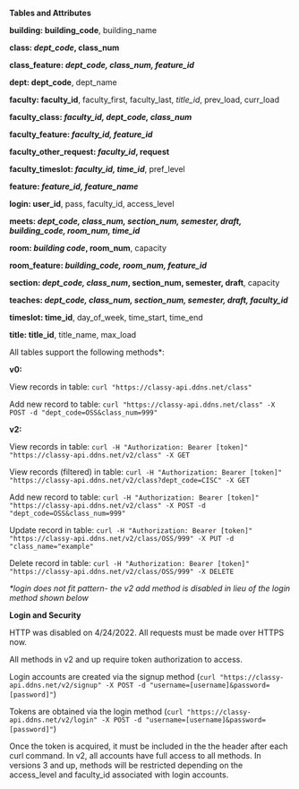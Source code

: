 **Tables and Attributes**

**building: building_code**, building_name

**class: _dept_code_, class_num**

**class_feature: _dept_code, class_num, feature_id_**

**dept: dept_code**, dept_name

**faculty: faculty_id**, faculty_first, faculty_last, _title_id_, prev_load, curr_load

**faculty_class: _faculty_id, dept_code, class_num_**

**faculty_feature: _faculty_id, feature_id_**

**faculty_other_request: _faculty_id_, request**

**faculty_timeslot: _faculty_id, time_id_**, pref_level

**feature: _feature_id, feature_name_**

**login: user_id**, pass, faculty_id, access_level

**meets: _dept_code, class_num, section_num, semester, draft, building_code, room_num, time_id_**

**room: _building code_, room_num**, capacity

**room_feature: _building_code, room_num, feature_id_**

**section: _dept_code, class_num_, section_num, semester, draft**, capacity

**teaches: _dept_code, class_num, section_num, semester, draft, faculty_id_**

**timeslot: time_id**, day_of_week, time_start, time_end

**title: title_id**, title_name, max_load

All tables support the following methods*:

**v0:**

View records in table: `curl "https://classy-api.ddns.net/class"`

Add new record to table: `curl "https://classy-api.ddns.net/class" -X POST -d "dept_code=OSS&class_num=999"`

**v2:**

View records in table: `curl -H "Authorization: Bearer [token]" "https://classy-api.ddns.net/v2/class" -X GET`

View records (filtered) in table: `curl -H "Authorization: Bearer [token]" "https://classy-api.ddns.net/v2/class?dept_code=CISC" -X GET`

Add new record to table: `curl -H "Authorization: Bearer [token]" "https://classy-api.ddns.net/v2/class" -X POST -d "dept_code=OSS&class_num=999"`

Update record in table: `curl -H "Authorization: Bearer [token]" "https://classy-api.ddns.net/v2/class/OSS/999" -X PUT -d "class_name="example"`

Delete record in table: `curl -H "Authorization: Bearer [token]" "https://classy-api.ddns.net/v2/class/OSS/999" -X DELETE`

_*login does not fit pattern- the v2 add method is disabled in lieu of the login method shown below_

**Login and Security**

HTTP was disabled on 4/24/2022. All requests must be made over HTTPS now.

All methods in v2 and up require token authorization to access. 

Login accounts are created via the signup method (`curl "https://classy-api.ddns.net/v2/signup" -X POST -d "username=[username]&password=[password]"`)

Tokens are obtained via the login method (`curl "https://classy-api.ddns.net/v2/login" -X POST -d "username=[username]&password=[password]"`)

Once the token is acquired, it must be included in the the header after each curl command. In v2, all accounts have full access to all methods. In versions 3 and up, methods will be restricted depending on the access_level and faculty_id associated with login accounts.
